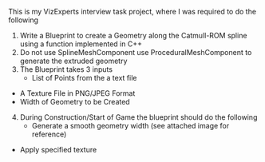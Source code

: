 This is my VizExperts interview task project, where I was required to do the following
1. Write a Blueprint to create a Geometry along the Catmull-ROM spline using a function implemented in C++
2. Do not use SplineMeshComponent use ProceduralMeshComponent to generate the extruded geometry
3. The Blueprint takes 3 inputs
    - List of Points from the a text file
- A Texture File in PNG/JPEG Format
- Width of Geometry to be Created
4. During Construction/Start of Game the blueprint should do the following
    - Generate a smooth geometry width (see attached image for reference)
- Apply specified texture

